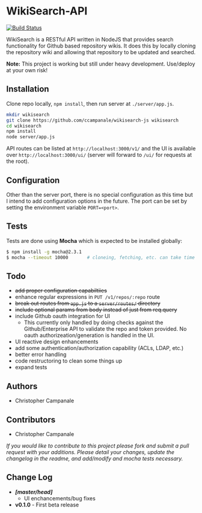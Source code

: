 WikiSearch-API
==============

[![Build Status](https://travis-ci.org/ccampanale/wikisearch-js.svg?branch=master)](https://travis-ci.org/ccampanale/wikisearch-js)

WikiSearch is a RESTful API written in NodeJS that provides search functionality for Github based repository wikis. It does this by locally cloning the repository wiki and allowing that repository to be updated and searched.

**Note:** This project is working but still under heavy development. Use/deploy at your own risk!

Installation
------------

Clone repo locally, `npm install`, then run server at `./server/app.js`.

```bash
mkdir wikisearch
git clone https://github.com/ccampanale/wikisearch-js wikisearch
cd wikisearch
npm install
node server/app.js
```

API routes can be listed at `http://localhost:3000/v1/` and the UI is available over `http://localhost:3000/ui/` (server will forward to `/ui/` for requests at the root).

Configuration
-------------

Other than the server port, there is no special configuration as this time but I intend to add configuration options in the future. The port can be set by setting the environment variable `PORT=<port>`.

Tests
-----

Tests are done using **Mocha** which is expected to be installed globally:

```bash
$ npm install -g mocha@2.3.1
$ mocha --timeout 10000       # cloneing, fetching, etc. can take time so a higher timeout is good here
```

Todo
----

  - ~~add proper configuration capabiltiies~~
  - enhance regular expressions in `PUT /v1/repos/:repo` route
  - ~~break out routes from `app.js` to a `server/routes/` directory~~
  - ~~include optional params from body instead of just from req.query~~
  - include Github oauth integration for UI
    - This currently only handled by doing checks against the Github/Enterprise API to validate the repo and token provided. No oauth authorizeation/generation is handled in the UI.
  - UI reactive design enhancements
  - add some authentication/authorization capability (ACLs, LDAP, etc.)
  - better error handling
  - code restructoring to clean some things up
  - expand tests


Authors
-------

  - Christopher Campanale

Contributors
------------

  - Christopher Campanale

*If you would like to contribute to this project please fork and submit a pull request with your additions. Please detail your changes, update the changelog in the readme, and add/modify and mocha tests necessary.*

Change Log
----------

  - ***[master/head]***
    - UI enchancements/bug fixes
  - **v0.1.0** - First beta release